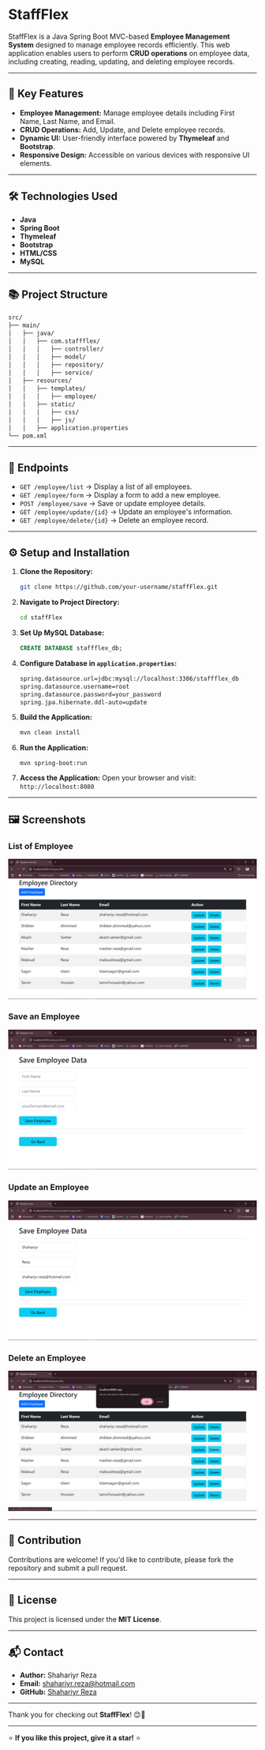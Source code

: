 # StaffFlex

StaffFlex is a Java Spring Boot MVC-based **Employee Management System** designed to manage employee records efficiently. This web application enables users to perform **CRUD operations** on employee data, including creating, reading, updating, and deleting employee records.

---

## 🚀 **Key Features**
- **Employee Management:** Manage employee details including First Name, Last Name, and Email.
- **CRUD Operations:** Add, Update, and Delete employee records.
- **Dynamic UI:** User-friendly interface powered by **Thymeleaf** and **Bootstrap**.
- **Responsive Design:** Accessible on various devices with responsive UI elements.

---

## 🛠️ **Technologies Used**
- **Java**
- **Spring Boot**
- **Thymeleaf**
- **Bootstrap**
- **HTML/CSS**
- **MySQL**

---

## 📚 **Project Structure**
```
src/
├── main/
│   ├── java/
│   │   ├── com.staffflex/
│   │   │   ├── controller/
│   │   │   ├── model/
│   │   │   ├── repository/
│   │   │   ├── service/
│   ├── resources/
│   │   ├── templates/
│   │   │   ├── employee/
│   │   ├── static/
│   │   │   ├── css/
│   │   │   ├── js/
│   │   ├── application.properties
└── pom.xml
```

---

## 📂 **Endpoints**
- `GET /employee/list` → Display a list of all employees.
- `GET /employee/form` → Display a form to add a new employee.
- `POST /employee/save` → Save or update employee details.
- `GET /employee/update/{id}` → Update an employee's information.
- `GET /employee/delete/{id}` → Delete an employee record.

---

## ⚙️ **Setup and Installation**

1. **Clone the Repository:**
   ```bash
   git clone https://github.com/your-username/staffFlex.git
   ```

2. **Navigate to Project Directory:**
   ```bash
   cd staffFlex
   ```

3. **Set Up MySQL Database:**
   ```sql
   CREATE DATABASE staffflex_db;
   ```

4. **Configure Database in `application.properties`:**
   ```properties
   spring.datasource.url=jdbc:mysql://localhost:3306/staffflex_db
   spring.datasource.username=root
   spring.datasource.password=your_password
   spring.jpa.hibernate.ddl-auto=update
   ```

5. **Build the Application:**
   ```bash
   mvn clean install
   ```

6. **Run the Application:**
   ```bash
   mvn spring-boot:run
   ```

7. **Access the Application:**
   Open your browser and visit: `http://localhost:8080`

---

## 🖼️ **Screenshots**
### List of Employee
![List of employee](./Screenshoots/list.png)
### Save an Employee
![Save an employee](./Screenshoots/save.png)
### Update an Employee
![Update an employee](./Screenshoots/update.png)
### Delete an Employee
![Delete an employee](./Screenshoots/delete.png)

---

## 🤝 **Contribution**
Contributions are welcome! If you'd like to contribute, please fork the repository and submit a pull request.

---

## 📜 **License**
This project is licensed under the **MIT License**.

---

## 📬 **Contact**
- **Author:** Shahariyr Reza
- **Email:** [shahariyr.reza@hotmail.com](mailto:shahariyr.reza@hotmail.com)
- **GitHub:** [Shahariyr Reza](https://github.com/ShahariyrReza)

---

Thank you for checking out **StaffFlex**! 😊🚀

---

⭐ **If you like this project, give it a star!** ⭐

 
